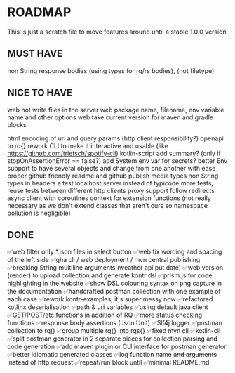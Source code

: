 # ROADMAP
This is just a scratch file to move features around until a stable 1.0.0 version

## MUST HAVE
non String response bodies (using types for rq/rs bodies), (not filetype)

## NICE TO HAVE
web not write files in the server
web package name, filename, env variable name and other options
web take current version for maven and gradle blocks

html encoding of uri and query params (http client responsibility?)
openapi to rq{}
rework CLI to make it interactive and usable (like https://github.com/trietsch/spotify-cli)
kotlin-script
add summary? (only if stopOnAssertionError == false?)
add System env var for secrets?
better Env support to have several objects and change from one another with ease
proper github friendly readme and github publish
media types
non String types in headers
a test localhost server instead of typicode
more tests, reuse tests between different http clients
proxy support
follow redirects
async client with coroutines
context for extension functions (not really necessary as we don't extend classes that aren't ours so namespace pollution is negligible)

## DONE
✅web filter only *.json files in select button
✅web fix wording and spacing of the left side
✅gha cli / web deployment / mvn central publishing
✅breaking String multiline arguments (weather api put date)
✅web version (render) to upload collection and generate kontr dsl
✅prism.js for code highlighting in the website
✅show DSL colouring syntax on png capture in the documentation
✅handcrafted postman collection with one example of each case
✅rework kontr-examples, it's super messy now 
✅refactored kotlinx deserialisation
✅path & uri variables
✅using default java client 
✅GET/POST/etc functions in addition of RQ 
✅more status checking functions 
✅response body assertions  (Json Unit)
✅Slf4j logger
✅postman collection to rq()
✅group multiple rq{} into rqs{}
✅fixed mvn cli
✅kotlin-cli
✅split postman generator in 2 separate pieces for collection parsing and code generation
✅add maven plugin or CLI interface for postman generator
✅better idiomatic generated classes
✅log function name ~~and arguments~~ instead of http request 
✅repeat/run block until
✅minimal README.md